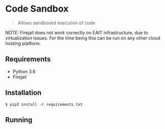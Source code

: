 # Code Sandbox

> Allows sandboxed execution of code

NOTE: Firejail does not work correctly on EAIT infrastructure, 
due to virtualization issues. For the time being this can be run on
any other cloud hosting platform.


## Requirements

- Python 3.6
- Firejail


## Installation

```
$ pip3 install -r requirements.txt
```


## Running

